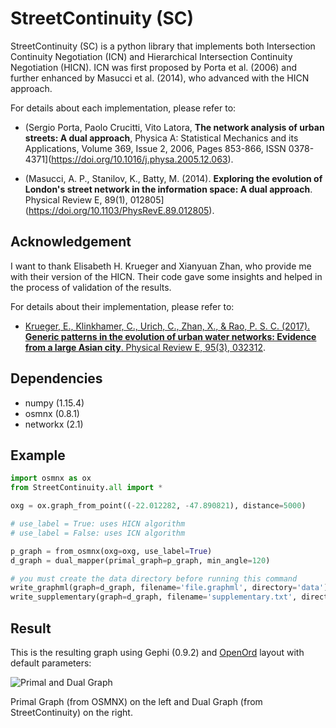 StreetContinuity (SC)
========

StreetContinuity (SC) is a python library that implements both Intersection Continuity Negotiation (ICN) and Hierarchical Intersection Continuity Negotiation (HICN). ICN was first proposed by Porta et al. (2006) and further enhanced by Masucci et al. (2014), who advanced with the HICN approach.

For details about each implementation, please refer to:

* (Sergio Porta, Paolo Crucitti, Vito Latora, **The network analysis of urban streets: A dual approach**, Physica A: Statistical Mechanics and its Applications, Volume 369, Issue 2, 2006, Pages 853-866, ISSN 0378-4371](https://doi.org/10.1016/j.physa.2005.12.063).

* (Masucci, A. P., Stanilov, K., Batty, M. (2014). **Exploring the evolution of London's street network in the information space: A dual approach**. Physical Review E, 89(1), 012805](https://doi.org/10.1103/PhysRevE.89.012805).

Acknowledgement
--------------

I want to thank Elisabeth H. Krueger and Xianyuan Zhan, who provide me with their version of the HICN.
Their code gave some insights and helped in the process of validation of the results.

For details about their implementation, please refer to:

* [Krueger, E., Klinkhamer, C., Urich, C., Zhan, X., & Rao, P. S. C. (2017). **Generic patterns in the evolution of urban water networks: Evidence from a large Asian city**. Physical Review E, 95(3), 032312](https://dx.doi.org/10.1103/PhysRevE.95.032312).

Dependencies
--------------

* numpy (1.15.4)
* osmnx (0.8.1)
* networkx (2.1)

Example
--------------

```python
import osmnx as ox
from StreetContinuity.all import *

oxg = ox.graph_from_point((-22.012282, -47.890821), distance=5000)

# use_label = True: uses HICN algorithm
# use_label = False: uses ICN algorithm

p_graph = from_osmnx(oxg=oxg, use_label=True)
d_graph = dual_mapper(primal_graph=p_graph, min_angle=120)

# you must create the data directory before running this command
write_graphml(graph=d_graph, filename='file.graphml', directory='data')
write_supplementary(graph=d_graph, filename='supplementary.txt', directory='data')
```

Result
--------------

This is the resulting graph using Gephi (0.9.2) and [OpenOrd](https://github.com/gephi/gephi/wiki/OpenOrd) layout with default parameters:

![Primal and Dual Graph](https://github.com/gabrielspadon/StreetContinuity/blob/master/images/sc-test.png)

Primal Graph (from OSMNX) on the left and Dual Graph (from StreetContinuity) on the right.
